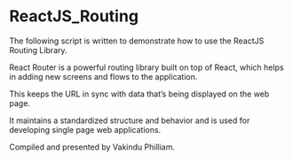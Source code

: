 # ReactJS_Routing
The following script is written to demonstrate how to use the ReactJS Routing Library. 

React Router is a powerful routing library built on top of React, which helps in adding new screens and flows to the application.  

This keeps the URL in sync with data that’s being displayed on the web page.  

It maintains a standardized structure and behavior and is used for developing single page web applications.  

Compiled and presented by Vakindu Philliam.
